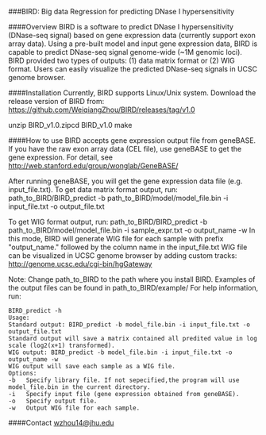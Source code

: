 ###BIRD: Big data Regression for predicting DNase I hypersensitivity

####Overview
BIRD is a software to predict DNase I hypersensitivity (DNase-seq signal) based on gene expression data (currently support exon array data). Using a pre-built model and input gene expression data, BIRD is capable to predict DNase-seq signal genome-wide (~1M genomic loci). BIRD provided two types of outputs: (1) data matrix format or (2) WIG format. Users can easily visualize the predicted DNase-seq signals in UCSC genome browser. 

####Installation
Currently, BIRD supports Linux/Unix system. Download the release version of BIRD from: https://github.com/WeiqiangZhou/BIRD/releases/tag/v1.0

unzip BIRD_v1.0.zipcd BIRD_v1.0
make

####How to use
BIRD accepts gene expression output file from geneBASE.
If you have the raw exon array data (CEL file), use geneBASE to get the gene expression. For detail, see http://web.stanford.edu/group/wonglab/GeneBASE/

After running geneBASE, you will get the gene expression data file (e.g. input_file.txt).
To get data matrix format output, run:
path_to_BIRD/BIRD_predict -b path_to_BIRD/model/model_file.bin -i input_file.txt -o output_file.txt

To get WIG format output, run:
path_to_BIRD/BIRD_predict -b path_to_BIRD/model/model_file.bin -i sample_expr.txt -o output_name -w
In this mode, BIRD will generate WIG file for each sample with prefix "output_name." followed by the column name in the input_file.txt
WIG file can be visualized in UCSC genome browser by adding custom tracks:
http://genome.ucsc.edu/cgi-bin/hgGateway

Note: 
Change path_to_BIRD to the path where you install BIRD.
Examples of the output files can be found in path_to_BIRD/example/
For help information, run:
```
BIRD_predict -h
Usage:                                                                                                      
Standard output: BIRD_predict -b model_file.bin -i input_file.txt -o output_file.txt                        
Standard output will save a matrix contained all predited value in log scale (log2(x+1) transformed).       
WIG output: BIRD_predict -b model_file.bin -i input_file.txt -o output_name -w                              
WIG output will save each sample as a WIG file.                                                             
Options:                                                                                                    
-b   Specify library file. If not sepecified,the program will use model_file.bin in the current directory.  
-i   Specify input file (gene expression obtained from geneBASE).                                           
-o   Specify output file.                                                                                   
-w   Output WIG file for each sample.                                                                       
```

####Contact
wzhou14@jhu.edu

